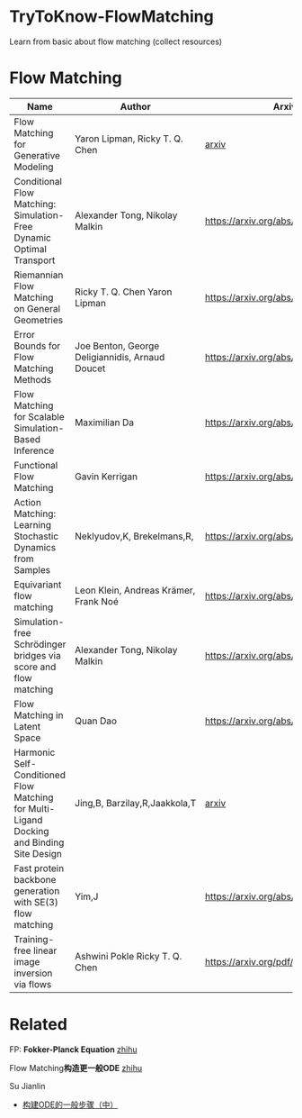 # TryToKnow-FlowMatching
Learn from basic about flow matching (collect resources)

# Flow Matching

| Name | Author | Arxiv | GitHub | Time | Thread | Misc |
| --- | --- | --- | --- | --- | --- | --- |
| Flow Matching for Generative Modeling | Yaron Lipman, Ricky T. Q. Chen | [arxiv](https://arxiv.org/abs/2210.02747) |  | October 06, 2022 |  |  |
| Conditional Flow Matching: Simulation-Free Dynamic Optimal Transport | Alexander Tong, Nikolay Malkin | https://arxiv.org/abs/2302.00482 | [conditional-flow-matching](https://github.com/atong01/conditional-flow-matching) | February 01, 2023 |  |  |
| Riemannian Flow Matching on General Geometries | Ricky T. Q. Chen Yaron Lipman | https://arxiv.org/abs/2302.03660 | [riemannian-fm](https://github.com/facebookresearch/riemannian-fm) | February 07, 2023 |  |  |
| Error Bounds for Flow Matching Methods | Joe Benton, George Deligiannidis, Arnaud Doucet | https://arxiv.org/abs/2305.16860 |  | May 26, 2023 |  | theory |
| Flow Matching for Scalable Simulation-Based Inference | Maximilian Da | https://arxiv.org/abs/2305.17161 |  | May 26, 2023 |  |  |
| Functional Flow Matching | Gavin Kerrigan | https://arxiv.org/abs/2305.17209 |  | May 26, 2023 |  |  |
| Action Matching: Learning Stochastic Dynamics from Samples | Neklyudov,K, Brekelmans,R,| https://arxiv.org/abs/2210.06662 | [jam](https://github.com/necludov/jam) (jax) <br> [action-matching](https://github.com/necludov/action-matching) | 8 Jun 2023 | https://twitter.com/HannesStaerk/status/1711160891440553988 | related |
| Equivariant flow matching | Leon Klein, Andreas Krämer, Frank Noé | https://arxiv.org/abs/2306.15030 |  | June 26, 2023 |  |  |
| Simulation-free Schrödinger bridges via score and flow matching | Alexander Tong, Nikolay Malkin | https://arxiv.org/abs/2307.03672 |  | July 07, 2023 |  |  |
| Flow Matching in Latent Space | Quan Dao | https://arxiv.org/abs/2307.08698 |  | July 17, 2023 |  |  |
| Harmonic Self-Conditioned Flow Matching for Multi-Ligand Docking and Binding Site Design | Jing,B, Barzilay,R,Jaakkola,T | [arxiv](https://arxiv.org/abs/2310.05764) | (FlowSite)[https://github.com/HannesStark/FlowSite] | 9 Oct 2023 | https://twitter.com/HannesStaerk/status/1711831465947025671 | Docking |
| Fast protein backbone generation with SE(3) flow matching |Yim,J | https://arxiv.org/abs/2310.05297 |  | 10 Oct 2023 | https://twitter.com/json_yim/status/1711820093808857506 | protein backbone generation |
| Training-free linear image inversion via flows | Ashwini Pokle Ricky T. Q. Chen | https://arxiv.org/pdf/2310.04432.pdf |  | 25 Sep 2023 | https://twitter.com/ashwini1024/status/1711785219420815408 | image-to-image |

# Related

FP: ****Fokker-Planck Equation**** [zhihu](https://zhuanlan.zhihu.com/p/142216870)

Flow Matching****构造更一般ODE**** [zhihu](https://zhuanlan.zhihu.com/p/636257608)

Su Jianlin
* [构建ODE的一般步骤（中）](https://spaces.ac.cn/archives/9379)
